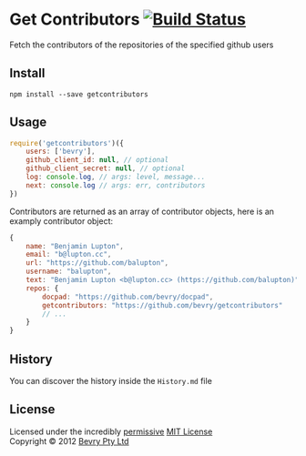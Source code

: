 # Get Contributors [![Build Status](https://secure.travis-ci.org/bevry/getcontributors.png?branch=master)](http://travis-ci.org/bevry/getcontributors)

Fetch the contributors of the repositories of the specified github users


## Install

```
npm install --save getcontributors
```


## Usage

``` javascript
require('getcontributors')({
	users: ['bevry'],
	github_client_id: null, // optional
	github_client_secret: null, // optional
	log: console.log, // args: level, message...
	next: console.log // args: err, contributors
})
```

Contributors are returned as an array of contributor objects, here is an examply contributor object:

``` javascript
{
	name: "Benjamin Lupton",
	email: "b@lupton.cc",
	url: "https://github.com/balupton",
	username: "balupton",
	text: "Benjamin Lupton <b@lupton.cc> (https://github.com/balupton)",
	repos: {
		docpad: "https://github.com/bevry/docpad",
		getcontributors: "https://github.com/bevry/getcontributors"
		// ...
	}
}
```


## History

You can discover the history inside the `History.md` file


## License

Licensed under the incredibly [permissive](http://en.wikipedia.org/wiki/Permissive_free_software_licence) [MIT License](http://creativecommons.org/licenses/MIT/)
<br/>Copyright &copy; 2012 [Bevry Pty Ltd](http://bevry.me)
